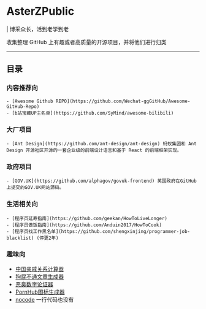 # AsterZPublic

| 博采众长，活到老学到老

收集整理 GitHub 上有趣或者高质量的开源项目，并将他们进行归类

---
## 目录
### 内容推荐向
    - [Awesome Github REPO](https://github.com/Wechat-ggGitHub/Awesome-GitHub-Repo)
    - [b站宝藏UP主名单](https://github.com/SyMind/awesome-bilibili)
### 大厂项目
    - [Ant Design](https://github.com/ant-design/ant-design) 蚂蚁集团和 Ant Design 开源社区开源的一套企业级的前端设计语言和基于 React 的前端框架实现。
### 政府项目
    - [GOV.UK](https://github.com/alphagov/govuk-frontend) 英国政府在GitHub上提交的GOV.UK网站源码。
### 生活相关向
    - [程序员延寿指南](https://github.com/geekan/HowToLiveLonger)
    - [程序员做饭指南](https://github.com/Anduin2017/HowToCook)
    - [程序员找工作黑名单](https://github.com/shengxinjing/programmer-job-blacklist) (停更2年)
### 趣味向
- [中国亲戚关系计算器](https://github.com/mumuy/relationship)
- [狗屁不通文章生成器](https://github.com/menzi11/BullshitGenerator)
- [恶臭数字论证器](https://github.com/itorr/homo)
- [PornHub图标生成器](https://github.com/bestony/logoly)
- [nocode](https://github.com/kelseyhightower/nocode) 一行代码也没有
    
